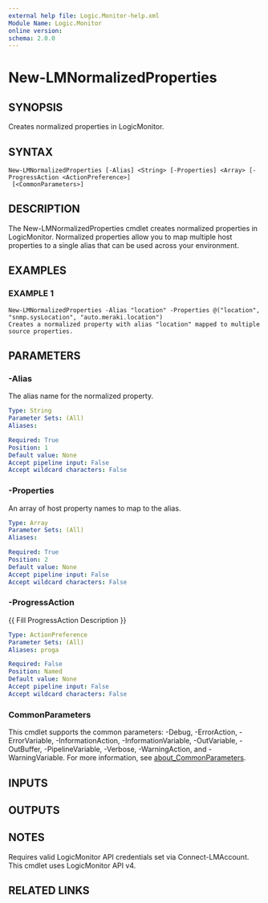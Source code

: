 ```yaml
---
external help file: Logic.Monitor-help.xml
Module Name: Logic.Monitor
online version:
schema: 2.0.0
---
```


# New-LMNormalizedProperties

## SYNOPSIS
Creates normalized properties in LogicMonitor.

## SYNTAX

```
New-LMNormalizedProperties [-Alias] <String> [-Properties] <Array> [-ProgressAction <ActionPreference>]
 [<CommonParameters>]
```

## DESCRIPTION
The New-LMNormalizedProperties cmdlet creates normalized properties in LogicMonitor.
Normalized properties allow you to map multiple host properties to a single alias that can be used across your environment.

## EXAMPLES

### EXAMPLE 1
```
New-LMNormalizedProperties -Alias "location" -Properties @("location", "snmp.sysLocation", "auto.meraki.location")
Creates a normalized property with alias "location" mapped to multiple source properties.
```

## PARAMETERS

### -Alias
The alias name for the normalized property.

```yaml
Type: String
Parameter Sets: (All)
Aliases:

Required: True
Position: 1
Default value: None
Accept pipeline input: False
Accept wildcard characters: False
```

### -Properties
An array of host property names to map to the alias.

```yaml
Type: Array
Parameter Sets: (All)
Aliases:

Required: True
Position: 2
Default value: None
Accept pipeline input: False
Accept wildcard characters: False
```

### -ProgressAction
{{ Fill ProgressAction Description }}

```yaml
Type: ActionPreference
Parameter Sets: (All)
Aliases: proga

Required: False
Position: Named
Default value: None
Accept pipeline input: False
Accept wildcard characters: False
```

### CommonParameters
This cmdlet supports the common parameters: -Debug, -ErrorAction, -ErrorVariable, -InformationAction, -InformationVariable, -OutVariable, -OutBuffer, -PipelineVariable, -Verbose, -WarningAction, and -WarningVariable. For more information, see [about_CommonParameters](http://go.microsoft.com/fwlink/?LinkID=113216).

## INPUTS

## OUTPUTS

## NOTES
Requires valid LogicMonitor API credentials set via Connect-LMAccount.
This cmdlet uses LogicMonitor API v4.

## RELATED LINKS
